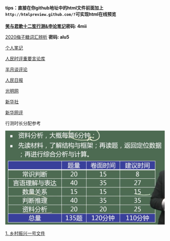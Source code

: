 









####	tips：直接在你github地址中的html文件前面加上`http://htmlpreview.github.com/?`可实现html在线预览



**[笑与君歌十二笙行测&申论笔记](https://pan.baidu.com/s/1BZ1zkXrRPMrbSkr6tc-mHw)密码: 4mii**



[2020梅子糖词汇辨析](https://pan.baidu.com/s/1uIuYpB0Xra94VYHk5GS0xA)  **密码: alu5**



[个人笔记](http://htmlpreview.github.io/?https://github.com/LLily7/wudoumi/blob/master/自己的学习笔记.html)



[人民时评重要言论库](http://opinion.people.com.cn/GB/8213/49160/49219/)

[半月谈评论](http://www.banyuetan.org/byt/banyuetanpinglun/index.html)

[人民日报](http://www.people.com.cn/)

[光明网](https://www.gmw.cn/)

[新华社](http://www.xinhuanet.com/)

[新华网评](http://www.xinhuanet.com/comments/index.htm)



行测时长分配参考

![](./图片/行测模块时长分配（建议）.png)



[1. 乡村振兴一号文件](http://www.moa.gov.cn/ztzl/yhwj2018/spbd/201802/t20180205_6136480.htm)

